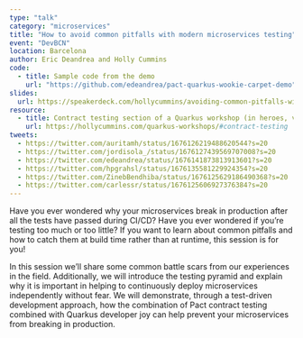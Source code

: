 ```yaml
---
type: "talk"
category: "microservices"
title: "How to avoid common pitfalls with modern microservices testing"
event: "DevBCN"
location: Barcelona
author: Eric Deandrea and Holly Cummins
code: 
  - title: Sample code from the demo
    url: "https://github.com/edeandrea/pact-quarkus-wookie-carpet-demo"
slides:
  url: https://speakerdeck.com/hollycummins/avoiding-common-pitfalls-with-modern-microservices-testing?slide=12
resource:
  - title: Contract testing section of a Quarkus workshop (in heroes, villains, and fight submodules)
    url: https://hollycummins.com/quarkus-workshops/#contract-testing
tweets:
  - https://twitter.com/auritamh/status/1676126219488620544?s=20
  - https://twitter.com/jordisola_/status/1676127439569707008?s=20
  - https://twitter.com/edeandrea/status/1676141873813913601?s=20
  - https://twitter.com/hpgrahsl/status/1676135581229924354?s=20
  - https://twitter.com/ZinebBendhiba/status/1676125629186490368?s=20
  - https://twitter.com/carlessr/status/1676125606927376384?s=20
---
```


Have you ever wondered why your microservices break in production after all the tests have passed during CI/CD? Have you ever wondered if you’re testing too much or too little? If you want to learn about common pitfalls and how to catch them at build time rather than at runtime, this session is for you!


In this session we’ll share some common battle scars from our experiences in the field. Additionally, we will introduce the testing pyramid and explain why it is important in helping to continuously deploy microservices independently without fear. We will demonstrate, through a test-driven development approach, how the combination of Pact contract testing combined with Quarkus developer joy can help prevent your microservices from breaking in production.